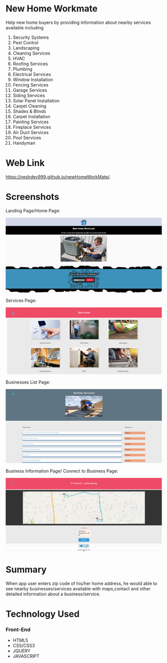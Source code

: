 # New Home Workmate
Help new home buyers by providing information about nearby services available including

1. Security Systems
2. Pest Control
3. Landscaping
4. Cleaning Services
5. HVAC
6. Roofing Services
7. Plumbing
8. Electrical Services
9. Window Installation
10. Fencing Services
11. Garage Services
12. Siding Services
13. Solar Panel Installation
14. Carpet Cleaning
15. Shades & Blinds
16. Carpet Installation
17. Painting Services
18. Fireplace Services
19. Air Duct Services
20. Pool Services
21. Handyman

# Web Link
https://neshdev999.github.io/newHomeWorkMate/. 

# Screenshots
Landing Page/Home Page:

![Home Page](./screenshots/homepage.png) 

Services Page:

![Services Page](./screenshots/services.png)

Businesses List Page:

![Businesses List Page](./screenshots/businessesList.png)

Business Information Page/ Connect to Business Page:

![Business Information Page](./screenshots/businessInfo.png)

# Summary

When app user enters zip code of his/her home address, he would able to see nearby businesses/services available with maps,contact and other detailed information about a business/service.


# Technology Used

### Front-End
* HTML5
* CSS/CSS3
* JQUERY
* JAVASCRIPT









